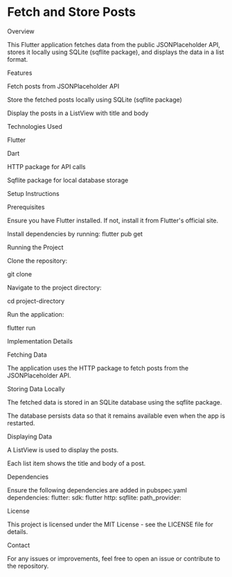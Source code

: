 # Fetch and Store Posts

Overview

This Flutter application fetches data from the public JSONPlaceholder API, stores it locally using SQLite (sqflite package), and displays the data in a list format.

Features

Fetch posts from JSONPlaceholder API

Store the fetched posts locally using SQLite (sqflite package)

Display the posts in a ListView with title and body

Technologies Used

Flutter

Dart

HTTP package for API calls

Sqflite package for local database storage

Setup Instructions

Prerequisites

Ensure you have Flutter installed. If not, install it from Flutter's official site.

Install dependencies by running:
flutter pub get

Running the Project

Clone the repository:

git clone <repository-url>

Navigate to the project directory:

cd project-directory

Run the application:

flutter run

Implementation Details

Fetching Data

The application uses the HTTP package to fetch posts from the JSONPlaceholder API.

Storing Data Locally

The fetched data is stored in an SQLite database using the sqflite package.

The database persists data so that it remains available even when the app is restarted.

Displaying Data

A ListView is used to display the posts.

Each list item shows the title and body of a post.

Dependencies

Ensure the following dependencies are added in pubspec.yaml
dependencies:
  flutter:
    sdk: flutter
  http:
  sqflite: 
  path_provider:

License

This project is licensed under the MIT License - see the LICENSE file for details.

Contact

For any issues or improvements, feel free to open an issue or contribute to the repository.




